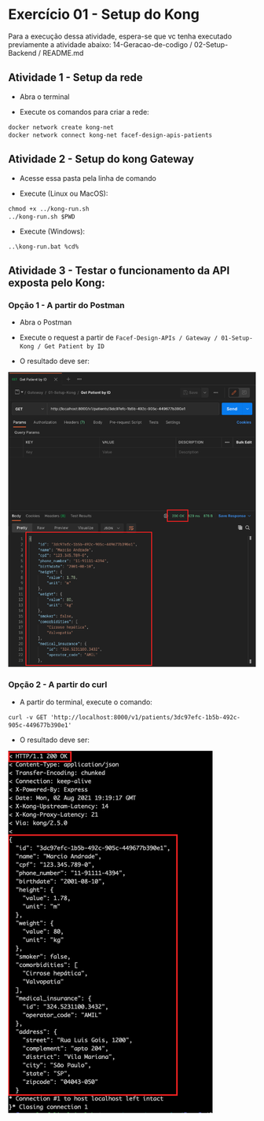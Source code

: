 # Exercício 01 - Setup do Kong

Para a execução dessa atividade, espera-se que vc tenha executado previamente a atividade abaixo:
14-Geracao-de-codigo / 02-Setup-Backend / README.md

## Atividade 1 - Setup da rede

- Abra o terminal

- Execute os comandos para criar a rede:
```
docker network create kong-net
docker network connect kong-net facef-design-apis-patients
```

## Atividade 2 - Setup do kong Gateway

- Acesse essa pasta pela linha de comando

- Execute (Linux ou MacOS):
```
chmod +x ../kong-run.sh
../kong-run.sh $PWD
```

- Execute (Windows):
```
..\kong-run.bat %cd%
```

## Atividade 3 - Testar o funcionamento da API exposta pelo Kong:

### Opção 1 - A partir do Postman

- Abra o Postman 

- Execute o request a partir de `Facef-Design-APIs / Gateway / 01-Setup-Kong / Get Patient by ID`

- O resultado deve ser:

![print_postman.png](print_postman.png)

### Opção 2 - A partir do curl

- A partir do terminal, execute o comando:
```
curl -v GET 'http://localhost:8000/v1/patients/3dc97efc-1b5b-492c-905c-449677b390e1'
```

- O resultado deve ser:

![print_curl.png](print_curl.png)
